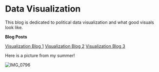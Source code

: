 # Data Visualization

This blog is dedicated to political data visualization and what good visuals look like.

**Blog Posts**

[Visualization Blog 1](VisualizationBlog1.md)
[Visualization Blog 2](VisualizationBlog2.md)
[Visualization Blog 3](VisualizationBlog3.md)


Here is a picture from my summer!

![IMG_0796](https://user-images.githubusercontent.com/114178025/191808369-b0553ccf-870b-4c18-885c-c7e8bfd92f0f.jpeg)
